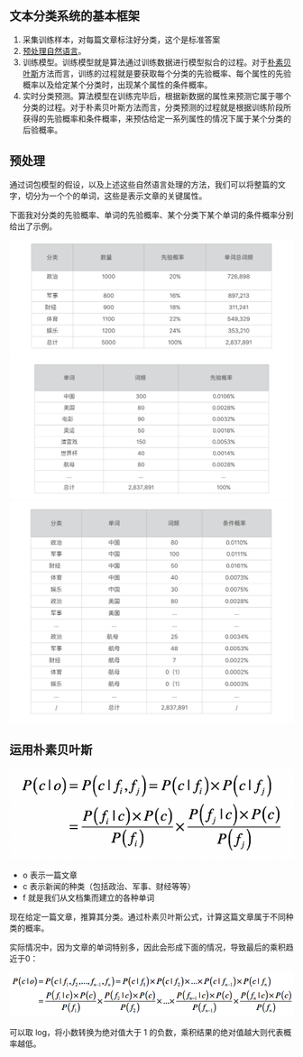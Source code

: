 ## 文本分类系统的基本框架

1. 采集训练样本，对每篇文章标注好分类，这个是标准答案
2. [预处理自然语言](statistics/nlp-preprocessing)。
3. 训练模型。训练模型就是算法通过训练数据进行模型拟合的过程。对于[朴素贝叶斯](statistics/naive-bayes)方法而言，训练的过程就是要获取每个分类的先验概率、每个属性的先验概率以及给定某个分类时，出现某个属性的条件概率。
4. 实时分类预测。算法模型在训练完毕后，根据新数据的属性来预测它属于哪个分类的过程。对于朴素贝叶斯方法而言，分类预测的过程就是根据训练阶段所获得的先验概率和条件概率，来预估给定一系列属性的情况下属于某个分类的后验概率。

## 预处理

通过词包模型的假设，以及上述这些自然语言处理的方法，我们可以将整篇的文字，切分为一个个的单词，这些是表示文章的关键属性。

下面我对分类的先验概率、单词的先验概率、某个分类下某个单词的条件概率分别给出了示例。

![](text-classification/预处理-1.webp)
![](text-classification/预处理-2.webp)
![](text-classification/预处理-3.webp)

## 运用朴素贝叶斯

![](naive-bayes/公式-3.webp)

* o 表示一篇文章
* c 表示新闻的种类（包括政治、军事、财经等等）
* f 就是我们从文档集而建立的各种单词

现在给定一篇文章，推算其分类。通过朴素贝叶斯公式，计算这篇文章属于不同种类的概率。

实际情况中，因为文章的单词特别多，因此会形成下面的情况，导致最后的乘积趋近于0：

![](text-classification/公式-1.webp)

可以取 log，将小数转换为绝对值大于 1 的负数，乘积结果的绝对值越大则代表概率越低。
